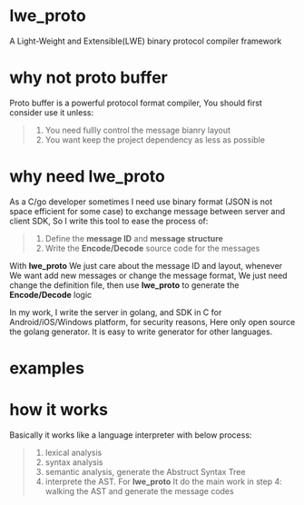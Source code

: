 # lwe_proto
A Light-Weight and Extensible(LWE) binary protocol compiler framework 

# why not proto buffer
Proto buffer is a powerful protocol format compiler, You should first consider use it unless:
> 1. You need fullly control the message bianry layout
> 2. You want keep the project dependency as less as possible

# why need lwe_proto
As a C/go developer sometimes I need use binary format (JSON is not space efficient for some case) to exchange message between server and client SDK, So I write this tool to ease the process of:
> 1. Define the **message ID** and **message structure**
> 2. Write the **Encode/Decode** source code for the messages

With **lwe_proto** We just care about the message ID and layout, whenever We want add new messages or change the message format, We just need change the definition file, then use **lwe_proto** to generate the  **Encode/Decode** logic

In my work, I write the server in golang, and SDK in C for Android/iOS/Windows platform, for security reasons, Here only open source the golang generator. It is easy to write generator for other languages.

# examples

# how it works
Basically it works like a language interpreter with below process:
> 1. lexical analysis
> 2. syntax analysis
> 3. semantic analysis, generate the Abstruct Syntax Tree
> 4. interprete the AST. 
For **lwe_proto** It do the main work in step 4: walking the AST and generate the message codes
